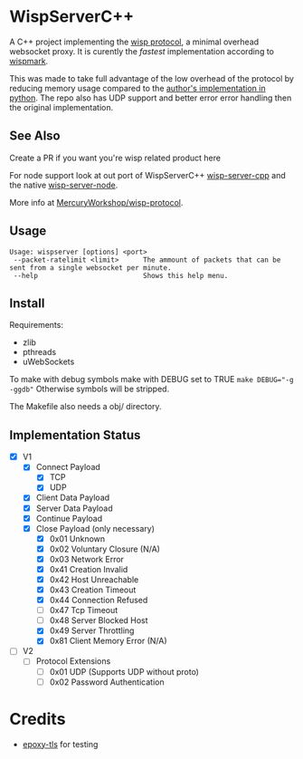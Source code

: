 # WispServerC++
A C++ project implementing the [wisp protocol](https://github.com/MercuryWorkshop/wisp-protocol), a minimal overhead websocket proxy. It is curently the *fastest* implementation according to [wispmark](https://github.com/MercuryWorkshop/wispmark).

This was made to take full advantage of the low overhead of the protocol by reducing memory usage compared to the [author's implementation in python](https://github.com/MercuryWorkshop/wisp-server-python/). The repo also has UDP support and better error error handling then the original implementation.

## See Also

Create a PR if you want you're wisp related product here

For node support look at out port of WispServerC++ [wisp-server-cpp](https://github.com/FoxMoss/wisp-server-cpp) and the native [wisp-server-node](https://github.com/MercuryWorkshop/wisp-server-node/).

More info at [MercuryWorkshop/wisp-protocol](https://github.com/MercuryWorkshop/wisp-protocol).

## Usage

```
Usage: wispserver [options] <port>
 --packet-ratelimit <limit>      The ammount of packets that can be sent from a single websocket per minute.
 --help                          Shows this help menu.
```

## Install

Requirements:
- zlib
- pthreads
- uWebSockets

To make with debug symbols make with DEBUG set to TRUE
`make DEBUG="-g -ggdb"`
Otherwise symbols will be stripped.

The Makefile also needs a obj/ directory.

## Implementation Status

- [x] V1
    - [x] Connect Payload
        - [x] TCP
        - [x] UDP
    - [x] Client Data Payload
    - [x] Server Data Payload
    - [x] Continue Payload
    - [x] Close Payload (only necessary)
        - [x] 0x01 Unknown
        - [x] 0x02 Voluntary Closure (N/A)
        - [x] 0x03 Network Error
        - [x] 0x41 Creation Invalid
        - [x] 0x42 Host Unreachable
        - [x] 0x43 Creation Timeout
        - [x] 0x44 Connection Refused
        - [ ] 0x47 Tcp Timeout
        - [ ] 0x48 Server Blocked Host 
        - [x] 0x49 Server Throttling
        - [x] 0x81 Client Memory Error (N/A)
- [ ] V2
    - [ ] Protocol Extensions
        - [ ] 0x01 UDP (Supports UDP without proto)
        - [ ] 0x02 Password Authentication

# Credits
- [epoxy-tls](https://github.com/mercuryWorkshop/epoxy-tls) for testing
